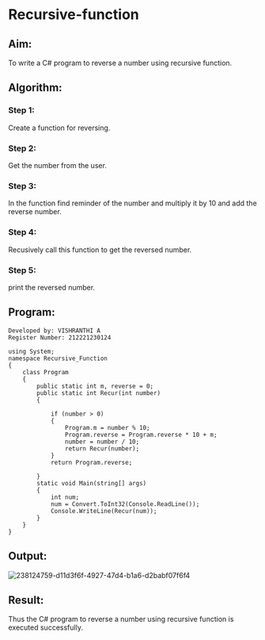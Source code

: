 # Recursive-function

## Aim:
To write a C# program to reverse a number using recursive function.

## Algorithm:
### Step 1:
Create a function for reversing.

### Step 2:
Get the number from the user.

### Step 3:
In the function find reminder of the number and multiply it by 10 and add the reverse number.

### Step 4:
Recusively call this function to get the reversed number.

### Step 5:
print the reversed number.
## Program:
```
Developed by: VISHRANTHI A
Register Number: 212221230124
```
```
using System;
namespace Recursive_Function
{
    class Program
    {
        public static int m, reverse = 0;
        public static int Recur(int number)
        {
            
            if (number > 0)
            {
                Program.m = number % 10;
                Program.reverse = Program.reverse * 10 + m;
                number = number / 10;
                return Recur(number);
            }
            return Program.reverse;

        }
        static void Main(string[] args)
        {
            int num;
            num = Convert.ToInt32(Console.ReadLine());
            Console.WriteLine(Recur(num));
        }
    }
}
```
## Output:
![238124759-d11d3f6f-4927-47d4-b1a6-d2babf07f6f4](https://github.com/MEENA155/Recursive-function/assets/94677128/03f7bac2-41d9-4899-9369-0bd935b49ab3)

## Result:
Thus the C# program to reverse a number using recursive function is executed successfully.

